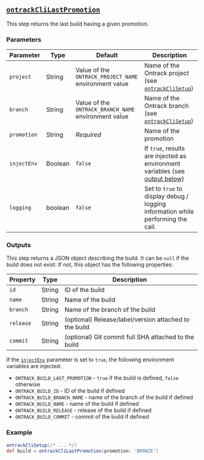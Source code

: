 ## [`ontrackCliLastPromotion`](ontrackCliLastPromotion.groovy)

This step returns the last build having a given promotion.

### Parameters

| Parameter   | Type    | Default                                               | Description                                                                             |
|-------------|---------|-------------------------------------------------------|-----------------------------------------------------------------------------------------|
| `project`   | String  | Value of the `ONTRACK_PROJECT_NAME` environment value | Name of the Ontrack project (see [`ontrackCliSetup`](ontrackCliSetup.md))               |
| `branch`    | String  | Value of the `ONTRACK_BRANCH_NAME` environment value  | Name of the Ontrack branch (see [`ontrackCliSetup`](ontrackCliSetup.md))                |
| `promotion` | String  | _Required_                                            | Name of the promotion                                                                   |
| `injectEnv` | Boolean | `false`                                               | If `true`, results are injected as environment variables (see [output below](#outputs)) |
| `logging`   | boolean | `false`                                               | Set to `true` to display debug / logging information while performing the call.         |

### Outputs

This step returns a JSON object describing the build. It can be `null` if the build does not exist. If not, this object has the following properties:

| Property  | Type   | Description                                            |
|-----------|--------|--------------------------------------------------------|
| `id`      | String | ID of the build                                        |
| `name`    | String | Name of the build                                      |
| `branch`  | String | Name of the branch of the build                        |
| `release` | String | (optional) Release/label/version attached to the build |
| `commit`  | String | (optional) Git commit full SHA attached to the build   |

If the [`injectEnv`](#parameters) parameter is set to `true`, the following environment variables are injected:

* `ONTRACK_BUILD_LAST_PROMOTION` - `true` if the build is defined, `false` otherwise
* `ONTRACK_BUILD_ID` - ID of the build if defined
* `ONTRACK_BUILD_BRANCH_NAME` - name of the branch of the build if defined
* `ONTRACK_BUILD_NAME` - name of the build if defined
* `ONTRACK_BUILD_RELEASE` - release of the build if defined
* `ONTRACK_BUILD_COMMIT` - commit of the build if defined

### Example

```groovy
ontrackCliSetup(/* ... */)
def build = ontrackCliLastPromotion(promotion: 'BRONZE')
```

